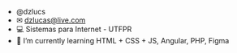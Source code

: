 - @dzlucs
-  ✉ dzlucas@live.com
- 💻 Sistemas para Internet - UTFPR
- 🌱 I’m currently learning HTML + CSS + JS, Angular, PHP, Figma

<!---
dzlucs/dzlucs is a ✨ special ✨ repository because its `README.md` (this file) appears on your GitHub profile.
You can click the Preview link to take a look at your changes.
--->
